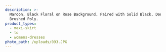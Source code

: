 ```yaml
---
description: >-
  Maroon, Black Floral on Rose Background. Paired with Solid Black. Double
  Brushed Poly.
product_types:
  - maxi-skirt
  - to
  - womens-dresses
photo_path: /uploads/093.JPG
---
```

